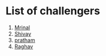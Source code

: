 # List of challengers
1. [Mrinal](https://github.com/mrinal1224)
2. [Shivay](https://github.com/shivaylamba)
3. [pratham](https://github.com/prathambagadiya)
4. [Raghav](https://github.com/raghavdhingra)
